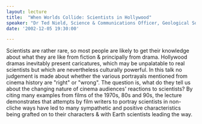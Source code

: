 ```yaml
---
layout: lecture
title:  "When Worlds Collide: Scientists in Hollywood"
speaker: "Dr Ted Nield, Science & Communications Officer, Geological Society of London"
date: '2002-12-05 19:30:00'

---
```

Scientists are rather rare, so most people are likely to get their knowledge about what they are like from fiction & principally from drama. Hollywood dramas inevitably present caricatures, which may be unpalatable to real scientists but which are nevertheless culturally powerful. In this talk no judgement is made about whether the various portrayals mentioned from cinema history are "right" or "wrong". The question is, what do they tell us about the changing nature of cinema audiences' reactions to scientists? By citing many examples from films of the 1970s, 80s and 90s, the lecture demonstrates that attempts by film writers to portray scientists in non-cliche ways have led to many sympathetic and positive characteristics being grafted on to their characters & with Earth scientists leading the way.